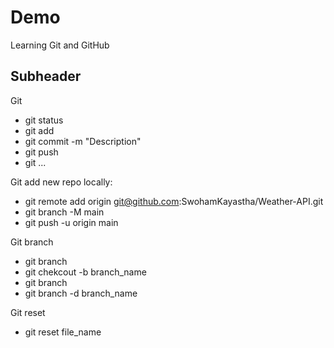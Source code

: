 # Demo
Learning Git and GitHub

## Subheader

Git
- git status
- git add
- git commit -m "Description" 
- git push
- git ...

Git add new repo locally:
- git remote add origin git@github.com:SwohamKayastha/Weather-API.git
- git branch -M main
- git push -u origin main

Git branch
- git branch
- git chekcout -b branch_name
- git branch
- git branch -d branch_name

Git reset
- git reset file_name